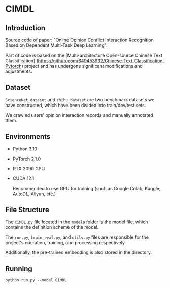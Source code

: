 # CIMDL

## Introduction
Source code of paper: "Online Opinion Conflict Interaction Recognition Based on Dependent Multi-Task Deep Learning".

Part of code is based on the [Multi-architecture Open-source Chinese Text Classification] (https://github.com/649453932/Chinese-Text-Classification-Pytorch) project and has undergone significant modifications and adjustments.

## Dataset

`ScienceNet_dataset` and `zhihu_dataset` are two benchmark datasets we have constructed, which have been divided into train/dev/test sets.

We crawled users' opinion interaction records and manually annotated them.

## Environments

- Python 3.10

- PyTorch 2.1.0

- RTX 3090 GPU 

- CUDA 12.1

  Recommended to use GPU for training (such as Google Colab, Kaggle, AutoDL, Aliyun, etc.)

## File Structure 

The `CIMDL.py` file located in the `models` folder is the model file, which contains the definition scheme of the model. 

The `run.py`, `train_eval.py`, and `utils.py` files are responsible for the project's operation, training, and processing respectively. 

Additionally, the pre-trained embedding is also stored in the directory.


## Running
```
python run.py --model CIMDL
```
